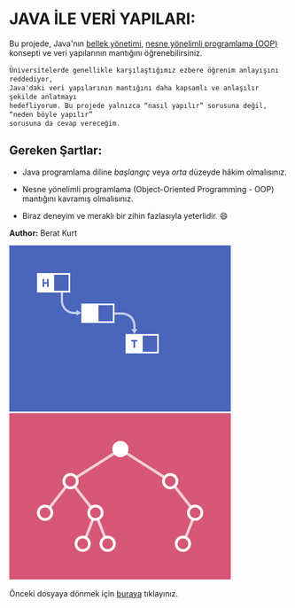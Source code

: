 # JAVA İLE VERİ YAPILARI:

Bu projede, Java'nın <u>bellek yönetimi</u>, <u>nesne yönelimli programlama (OOP)</u> 
konsepti ve veri yapılarının mantığını öğrenebilirsiniz.

    Üniversitelerde genellikle karşılaştığımız ezbere öğrenim anlayışını reddediyor, 
    Java'daki veri yapılarının mantığını daha kapsamlı ve anlaşılır şekilde anlatmayı 
    hedefliyorum. Bu projede yalnızca “nasıl yapılır” sorusuna değil, “neden böyle yapılır” 
    sorusuna da cevap vereceğim.

## Gereken Şartlar:

* Java programlama diline *başlangıç* veya *orta* düzeyde hâkim olmalısınız.

*  Nesne yönelimli programlama (Object-Oriented Programming - OOP) mantığını kavramış olmalısınız.

* Biraz deneyim ve meraklı bir zihin fazlasıyla yeterlidir. 😄 

**Author:** Berat Kurt

![link](../images/Link.gif)
![tree](../images/Tree.gif)

Önceki dosyaya dönmek için [buraya](../README.md) tıklayınız.
